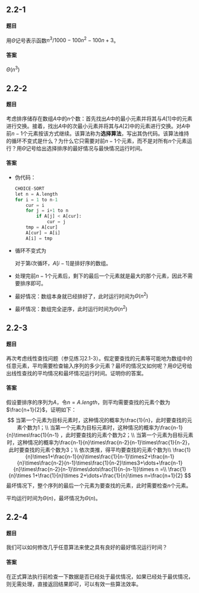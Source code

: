 ## 2.2-1

#### 题目

用$\Theta$记号表示函数$n^3/1000-100n^2-100n+3$。

#### 答案

$\Theta(n^3)$

## 2.2-2

#### 题目

考虑排序储存在数组$A$中的$n$个数：首先找出$A$中的最小元素并将其与$A[1]$中的元素进行交换。接着，找出$A$中的次最小元素并将其与$A[2]$中的元素进行交换。对$A$中前$n-1$个元素按该方式继续。该算法称为**选择算法**，写出其伪代码。该算法维持的循环不变式是什么？为什么它只需要对前$n-1$个元素，而不是对所有$n$个元素运行？用$\Theta$记号给出选择排序的最好情况与最快情况运行时间。

#### 答案

- 伪代码：

    ```python
    CHOICE-SORT
    let n = A.length
    for i = 1 to n-1
        cur = i
    	for j = i+1 to n
        	if A[j] < A[cur]:
                cur = j
        tmp = A[cur]
        A[cur] = A[i]
        A[i] = tmp 	
    ```

- 循环不变式为

    对于第$i$次循环，$A[i-1]$是排好序的数组。

- 处理完前$n-1$个元素后，剩下的最后一个元素就是最大的那个元素，因此不需要排序即可。

- 最好情况：数组本身就已经排好了，此时运行时间为$\Theta(n^2)$

- 最坏情况：数组完全逆序，此时运行时间为$\Theta(n^2)$

## 2.2-3

#### 题目

再次考虑线性查找问题（参见练习2.1-3）。假定要查找的元素等可能地为数组中的任意元素，平均需要检查输入序列的多少元素？最坏的情况又如何呢？用$\Theta$记号给出线性查找的平均情况和最坏情况运行时间。证明你的答案。

#### 答案

假设要排序的序列为$A$，令$n=A.length$，则平均需要查找的元素个数为$\frac{n+1}{2}$，证明如下：
$$
当第一个元素为目标元素时，这种情况的概率为\frac{1}{n}，此时要查找的元素个数为1；\\
当第一个元素为目标元素时，这种情况的概率为\frac{n-1}{n}\times\frac{1}{n-1} ，此时要查找的元素个数为2；\\
当第一个元素为目标元素时，这种情况的概率为\frac{n-1}{n}\times\frac{n-2}{n-1}\times\frac{1}{n-2}，此时要查找的元素个数为3；\\
依次类推，得平均要查找的元素个数为\\
\frac{1}{n}\times1+\frac{n-1}{n}\times\frac{1}{n-1}\times2+\frac{n-1}{n}\times\frac{n-2}{n-1}\times\frac{1}{n-2}\times3+\dots+\frac{n-1}{n}\times\frac{n-2}{n-1}\times\dots\frac{1}{n-(n-1)}\times n =\\
\frac{1}{n}\times 1+\frac{1}{n}\times 2+\dots+\frac{1}{n}\times n=\frac{n+1}{2}
$$
最坏情况下，整个序列的最后一个元素为要查找的元素，此时需要检查$n$个元素。

平均运行时间为$\Theta(n)$，最坏情况为$\Theta(n)$。

## 2.2-4

#### 题目

我们可以如何修改几乎任意算法来使之具有良好的最好情况运行时间？

#### 答案

在正式算法执行前检查一下数据是否已经处于最优情况，如果已经处于最优情况，则无需处理，直接返回结果即可，可以有效一些算法效率。